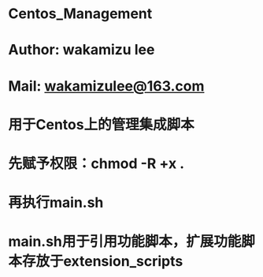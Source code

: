 # Centos_Management
# Author: wakamizu lee
# Mail: wakamizulee@163.com
# 用于Centos上的管理集成脚本
# 先赋予权限：chmod -R +x .
# 再执行main.sh
# main.sh用于引用功能脚本，扩展功能脚本存放于extension_scripts
